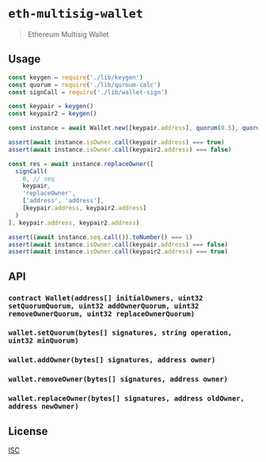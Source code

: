 # `eth-multisig-wallet`

> Ethereum Multisig Wallet

## Usage

```js
const keygen = require('./lib/keygen')
const quorum = require('./lib/quroum-calc')
const signCall = require('./lib/wallet-sign')

const keypair = keygen()
const keypair2 = keygen()

const instance = await Wallet.new([keypair.address], quorum(0.5), quorum(0.5), quorum(0.5), quorum(0.5))

assert(await instance.isOwner.call(keypair.address) === true)
assert(await instance.isOwner.call(keypair2.address) === false)

const res = await instance.replaceOwner([
  signCall(
    0, // seq
    keypair,
    'replaceOwner',
    ['address', 'address'],
    [keypair.address, keypair2.address]
  )
], keypair.address, keypair2.address)

assert((await instance.seq.call()).toNumber() === 1)
assert(await instance.isOwner.call(keypair.address) === false)
assert(await instance.isOwner.call(keypair2.address) === true)
```

## API

### `contract Wallet(address[] initialOwners, uint32 setQuorumQuorum, uint32 addOwnerQuorum, uint32 removeOwnerQuorum, uint32 replaceOwnerQuorum)`

### `wallet.setQuorum(bytes[] signatures, string operation, uint32 minQuorum)`

### `wallet.addOwner(bytes[] signatures, address owner)`

### `wallet.removeOwner(bytes[] signatures, address owner)`

### `wallet.replaceOwner(bytes[] signatures, address oldOwner, address newOwner)`

## License

[ISC](LICENSE)
